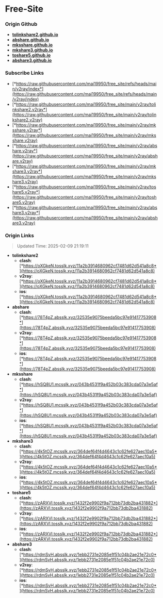# Free-Site

### Origin Github

- [**tolinkshare2.github.io**](https://github.com/tolinkshare2/tolinkshare2.github.io)
- [**abshare.github.io**](https://github.com/abshare/abshare.github.io)
- [**mksshare.github.io**](https://github.com/mksshare/mksshare.github.io)
- [**mkshare3.github.io**](https://github.com/mkshare3/mkshare3.github.io)
- [**toshare5.github.io**](https://github.com/toshare5/toshare5.github.io)
- [**abshare3.github.io**](https://github.com/abshare3/abshare3.github.io)

### Subscribe Links

- [*https://raw.githubusercontent.com/mai19950/free_site/refs/heads/main/v2ray/index*](https://raw.githubusercontent.com/mai19950/free_site/refs/heads/main/v2ray/index)
- [*https://raw.githubusercontent.com/mai19950/free_site/main/v2ray/tolinkshare2.v2ray*](https://raw.githubusercontent.com/mai19950/free_site/main/v2ray/tolinkshare2.v2ray)
- [*https://raw.githubusercontent.com/mai19950/free_site/main/v2ray/mksshare.v2ray*](https://raw.githubusercontent.com/mai19950/free_site/main/v2ray/mksshare.v2ray)
- [*https://raw.githubusercontent.com/mai19950/free_site/main/v2ray/abshare.v2ray*](https://raw.githubusercontent.com/mai19950/free_site/main/v2ray/abshare.v2ray)
- [*https://raw.githubusercontent.com/mai19950/free_site/main/v2ray/mkshare3.v2ray*](https://raw.githubusercontent.com/mai19950/free_site/main/v2ray/mkshare3.v2ray)
- [*https://raw.githubusercontent.com/mai19950/free_site/main/v2ray/toshare5.v2ray*](https://raw.githubusercontent.com/mai19950/free_site/main/v2ray/toshare5.v2ray)
- [*https://raw.githubusercontent.com/mai19950/free_site/main/v2ray/abshare3.v2ray*](https://raw.githubusercontent.com/mai19950/free_site/main/v2ray/abshare3.v2ray)

### Origin Links

> Updated Time: 2025-02-09 21:19:11

- **tolinkshare2**
  - **clash**: [*https://oXGkeN.tosslk.xyz/11a2b3914680962cf7481d62d541a8c8*](https://oXGkeN.tosslk.xyz/11a2b3914680962cf7481d62d541a8c8)
  - **v2ray**: [*https://oXGkeN.tosslk.xyz/11a2b3914680962cf7481d62d541a8c8*](https://oXGkeN.tosslk.xyz/11a2b3914680962cf7481d62d541a8c8)
  - **ios**: [*https://oXGkeN.tosslk.xyz/11a2b3914680962cf7481d62d541a8c8*](https://oXGkeN.tosslk.xyz/11a2b3914680962cf7481d62d541a8c8)
- **abshare**
  - **clash**: [*https://78T4pZ.absslk.xyz/32535e9075beeda5bc97e91417753908*](https://78T4pZ.absslk.xyz/32535e9075beeda5bc97e91417753908)
  - **v2ray**: [*https://78T4pZ.absslk.xyz/32535e9075beeda5bc97e91417753908*](https://78T4pZ.absslk.xyz/32535e9075beeda5bc97e91417753908)
  - **ios**: [*https://78T4pZ.absslk.xyz/32535e9075beeda5bc97e91417753908*](https://78T4pZ.absslk.xyz/32535e9075beeda5bc97e91417753908)
- **mksshare**
  - **clash**: [*https://hSQ8U1.mcsslk.xyz/043b4531f9a452b03c383cda07a3e5af*](https://hSQ8U1.mcsslk.xyz/043b4531f9a452b03c383cda07a3e5af)
  - **v2ray**: [*https://hSQ8U1.mcsslk.xyz/043b4531f9a452b03c383cda07a3e5af*](https://hSQ8U1.mcsslk.xyz/043b4531f9a452b03c383cda07a3e5af)
  - **ios**: [*https://hSQ8U1.mcsslk.xyz/043b4531f9a452b03c383cda07a3e5af*](https://hSQ8U1.mcsslk.xyz/043b4531f9a452b03c383cda07a3e5af)
- **mkshare3**
  - **clash**: [*https://4k5tOZ.mcsslk.xyz/364def64f4d4643c1c62fe627aec10a5*](https://4k5tOZ.mcsslk.xyz/364def64f4d4643c1c62fe627aec10a5)
  - **v2ray**: [*https://4k5tOZ.mcsslk.xyz/364def64f4d4643c1c62fe627aec10a5*](https://4k5tOZ.mcsslk.xyz/364def64f4d4643c1c62fe627aec10a5)
  - **ios**: [*https://4k5tOZ.mcsslk.xyz/364def64f4d4643c1c62fe627aec10a5*](https://4k5tOZ.mcsslk.xyz/364def64f4d4643c1c62fe627aec10a5)
- **toshare5**
  - **clash**: [*https://zARXVl.tosslk.xyz/1432f2e9902f9a712bb73db2ba431882*](https://zARXVl.tosslk.xyz/1432f2e9902f9a712bb73db2ba431882)
  - **v2ray**: [*https://zARXVl.tosslk.xyz/1432f2e9902f9a712bb73db2ba431882*](https://zARXVl.tosslk.xyz/1432f2e9902f9a712bb73db2ba431882)
  - **ios**: [*https://zARXVl.tosslk.xyz/1432f2e9902f9a712bb73db2ba431882*](https://zARXVl.tosslk.xyz/1432f2e9902f9a712bb73db2ba431882)
- **abshare3**
  - **clash**: [*https://rdmSvH.absslk.xyz/1ebb2731e2085e1f51c04b2ae21e72c0*](https://rdmSvH.absslk.xyz/1ebb2731e2085e1f51c04b2ae21e72c0)
  - **v2ray**: [*https://rdmSvH.absslk.xyz/1ebb2731e2085e1f51c04b2ae21e72c0*](https://rdmSvH.absslk.xyz/1ebb2731e2085e1f51c04b2ae21e72c0)
  - **ios**: [*https://rdmSvH.absslk.xyz/1ebb2731e2085e1f51c04b2ae21e72c0*](https://rdmSvH.absslk.xyz/1ebb2731e2085e1f51c04b2ae21e72c0)
